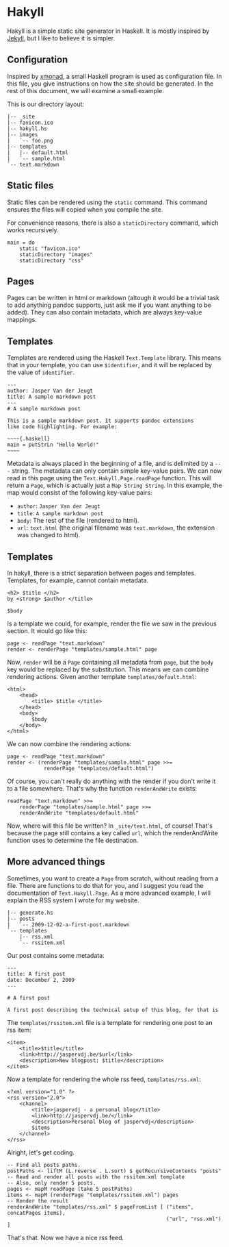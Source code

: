 # Hakyll

Hakyll is a simple static site generator in Haskell. It is mostly inspired by
[Jekyll](http://github.com/mojombo/jekyll), but I like to believe it is
simpler.

## Configuration

Inspired by [xmonad](http://xmonad.org), a small Haskell program is used as
configuration file. In this file, you give instructions on how the site should
be generated. In the rest of this document, we will examine a small example.

This is our directory layout:

    |-- _site
    |-- favicon.ico
    |-- hakyll.hs
    |-- images
    |   `-- foo.png
    |-- templates
    |   |-- default.html
    |   `-- sample.html
    `-- text.markdown

## Static files

Static files can be rendered using the `static` command. This command ensures
the files will copied when you compile the site.

For convenience reasons, there is also a `staticDirectory` command, which works
recursively.

    main = do
        static "favicon.ico"
        staticDirectory "images"
        staticDirectory "css"

## Pages

Pages can be written in html or markdown (altough it would be a trivial task
to add anything pandoc supports, just ask me if you want anything to be added).
They can also contain metadata, which are always key-value mappings.

## Templates

Templates are rendered using the Haskell `Text.Template` library. This means
that in your template, you can use `$identifier`, and it will be replaced by
the value of `identifier`.

    ---
    author: Jasper Van der Jeugt
    title: A sample markdown post
    ---
    # A sample markdown post

    This is a sample markdown post. It supports pandoc extensions
    like code highlighting. For example:

    ~~~~{.haskell}
    main = putStrLn "Hello World!"
    ~~~~

Metadata is always placed in the beginning of a file, and is delimited by a
`---` string. The metadata can only contain simple key-value pairs. We can
now read in this page using the `Text.Hakyll.Page.readPage` function. This
will return a `Page`, which is actually just a `Map String String`. In this
example, the map would consist of the following key-value pairs:

- `author`: `Jasper Van der Jeugt`
- `title`: `A sample markdown post`
- `body`: The rest of the file (rendered to html).
- `url`: `text.html` (the original filename was `text.markdown`, the extension
  was changed to html).

## Templates

In hakyll, there is a strict separation between pages and templates. Templates,
for example, cannot contain metadata.

    <h2> $title </h2>
    by <strong> $author </title>

    $body

Is a template we could, for example, render the file we saw in the previous
section. It would go like this:

    page <- readPage "text.markdown"
    render <- renderPage "templates/sample.html" page

Now, `render` will be a `Page` containing all metadata from `page`, but the
`body` key would be replaced by the substitution. This means we can combine
rendering actions. Given another template `templates/default.html`:

    <html>
        <head>
            <title> $title </title>
        </head>
        <body>
            $body
        </body>
    </html>

We can now combine the rendering actions:

    page <- readPage "text.markdown"
    render <- (renderPage "templates/sample.html" page >>=
                renderPage "templates/default.html")

Of course, you can't really do anything with the render if you don't write it
to a file somewhere. That's why the function `renderAndWrite` exists:

    readPage "text.markdown" >>=
        renderPage "templates/sample.html" page >>=
        renderAndWrite "templates/default.html"

Now, where will this file be written? In `_site/text.html`, of course! That's
because the page still contains a key called `url`, which the renderAndWrite
function uses to determine the file destination.

## More advanced things

Sometimes, you want to create a `Page` from scratch, without reading from a
file. There are functions to do that for you, and I suggest you read the
documentation of `Text.Hakyll.Page`. As a more advanced example, I will
explain the RSS system I wrote for my website.

    |-- generate.hs
    |-- posts
    |   `-- 2009-12-02-a-first-post.markdown
    `-- templates
        |-- rss.xml
        `-- rssitem.xml

Our post contains some metadata:

    ---
    title: A first post
    date: December 2, 2009
    ---

    # A first post

    A first post describing the technical setup of this blog, for that is

The `templates/rssitem.xml` file is a template for rendering one post to an
rss item:

    <item>
        <title>$title</title>
        <link>http://jaspervdj.be/$url</link>
        <description>New blogpost: $title</description>
    </item>

Now a template for rendering the whole rss feed, `templates/rss.xml`:

    <?xml version="1.0" ?>
    <rss version="2.0">
        <channel>
            <title>jaspervdj - a personal blog</title>
            <link>http://jaspervdj.be/</link>
            <description>Personal blog of jaspervdj</description>
            $items
        </channel> 
    </rss>

Alright, let's get coding.

    -- Find all posts paths.
    postPaths <- liftM (L.reverse . L.sort) $ getRecursiveContents "posts"
    -- Read and render all posts with the rssitem.xml template
    -- Also, only render 5 posts.
    pages <- mapM readPage (take 5 postPaths)
    items <- mapM (renderPage "templates/rssitem.xml") pages
    -- Render the result
    renderAndWrite "templates/rss.xml" $ pageFromList [ ("items", concatPages items),
                                                        ("url", "rss.xml") ]

That's that. Now we have a nice rss feed.
